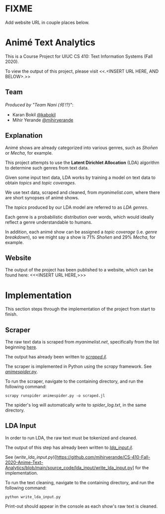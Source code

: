 # FIXME

Add website URL in couple places below.

# Animé Text Analytics

This is a Course Project for UIUC CS 410: Text Information Systems (Fall 2020).

To view the output of this project, please visit <<.<INSERT URL HERE, AND BELOW>.>>
  
## Team

*Produced by "Team Nani (何 !?)"*:
* Karan Bokil [@kabokil](https://github.com/bokilenator)
* Mihir Yerande [@mihiryerande](https://github.com/mihiryerande)

## Explanation

Animé shows are already categorized into various genres, such as *Shо̄nen* or *Mecha*, for example.

This project attempts to use the **Latent Dirichlet Allocation** (LDA) algorithm to determine such genres from text data.

Given some input text data, LDA works by training a model on text data to obtain *topics* and *topic coverages*.

We use text data, scraped and cleaned, from *myanimelist.com*, where there are short synopses of animé shows.

The *topics* produced by our LDA model are referred to as *LDA genres*.

Each genre is a probabilistic distribution over words, which would ideally reflect a genre understandable to humans.

In addition, each animé show can be assigned a *topic coverage* (i.e. *genre breakdown*), so we might say a show is 71% *Shо̄nen* and 29% *Mecha*, for example.

## Website

The output of the project has been published to a website, which can be found here: <<<INSERT URL HERE,>>>

# Implementation

This section steps through the implementation of the project from start to finish.

## Scraper

The raw text data is scraped from *myanimelist.net*, specifically from the list beginning [here](https://myanimelist.net/topanime.php?type=tv).

The output has already been written to [*scraped.jl*](https://github.com/mihiryerande/CS-410-Fall-2020-Anime-Text-Analytics/blob/main/source_code/scraper/scraped.jl).

The scraper is implemented in Python using the *scrapy* framework.
See [*animespider.py*](https://github.com/mihiryerande/CS-410-Fall-2020-Anime-Text-Analytics/blob/main/source_code/scraper/animespider.py).

To run the scraper, navigate to the containing directory, and run the following command:
```
scrapy runspider animespider.py -o scraped.jl
```

The spider's log will automatically write to *spider_log.txt*, in the same directory.

## LDA Input

In order to run LDA, the raw text must be tokenized and cleaned.

The output of this step has already been written to [*lda_input.jl*](https://github.com/mihiryerande/CS-410-Fall-2020-Anime-Text-Analytics/blob/main/source_code/lda_input/lda_input.jl).

See (*write_lda_input.py*)[https://github.com/mihiryerande/CS-410-Fall-2020-Anime-Text-Analytics/blob/main/source_code/lda_input/write_lda_input.py] for the implementation.

To run the text cleaning, navigate to the containing directory, and run the following command:
```
python write_lda_input.py
```

Print-out should appear in the console as each show's raw text is cleaned.
